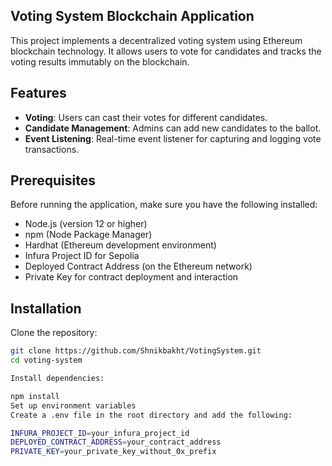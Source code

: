 ## Voting System Blockchain Application

This project implements a decentralized voting system using Ethereum blockchain technology. It allows users to vote for candidates and tracks the voting results immutably on the blockchain.

## Features

- **Voting**: Users can cast their votes for different candidates.
- **Candidate Management**: Admins can add new candidates to the ballot.
- **Event Listening**: Real-time event listener for capturing and logging vote transactions.

## Prerequisites

Before running the application, make sure you have the following installed:

- Node.js (version 12 or higher)
- npm (Node Package Manager)
- Hardhat (Ethereum development environment)
- Infura Project ID for Sepolia
- Deployed Contract Address (on the Ethereum network)
- Private Key for contract deployment and interaction

## Installation

Clone the repository:

```sh
git clone https://github.com/Shnikbakht/VotingSystem.git
cd voting-system

Install dependencies:

npm install
Set up environment variables
Create a .env file in the root directory and add the following:

INFURA_PROJECT_ID=your_infura_project_id
DEPLOYED_CONTRACT_ADDRESS=your_contract_address
PRIVATE_KEY=your_private_key_without_0x_prefix

```
